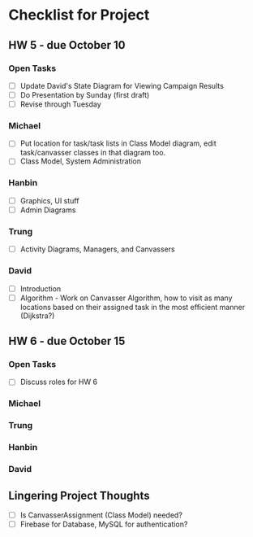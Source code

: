# Checklist for Project
## HW 5 - due October 10
### Open Tasks
- [ ] Update David's State Diagram for Viewing Campaign Results
- [ ] Do Presentation by Sunday (first draft)
- [ ] Revise through Tuesday

### Michael
- [ ] Put location for task/task lists in Class Model diagram, edit task/canvasser classes in that diagram too.
- [ ] Class Model, System Administration

### Hanbin
 - [ ] Graphics, UI stuff
 - [ ] Admin Diagrams

### Trung
 - [ ] Activity Diagrams, Managers, and Canvassers

### David
 - [ ] Introduction
 - [ ] Algorithm - Work on Canvasser Algorithm, how to visit as many locations based on their assigned task in the most efficient manner (Dijkstra?)
 
## HW 6 - due October 15

### Open Tasks
- [ ] Discuss roles for HW 6
### Michael

### Trung

### Hanbin

### David

## Lingering Project Thoughts
- [ ] Is CanvasserAssignment (Class Model) needed?
- [ ] Firebase for Database, MySQL for authentication?
